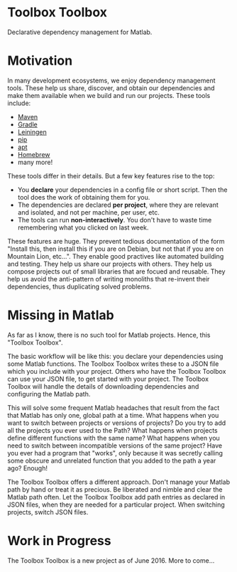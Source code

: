 # Toolbox Toolbox
Declarative dependency management for Matlab.

# Motivation
In many development ecosystems, we enjoy dependency management tools.  These help us share, discover, and obtain our dependencies and make them available when we build and run our projects.  These tools include:
 - [Maven](https://maven.apache.org/)
 - [Gradle](http://gradle.org/)
 - [Leiningen](http://leiningen.org/)
 - [pip](https://pypi.python.org/pypi/pip)
 - [apt](https://wiki.debian.org/Apt)
 - [Homebrew](http://brew.sh/)
 - many more!

These tools differ in their details.  But a few key features rise to the top:
 - You  **declare** your dependencies in a config file or short script.  Then the tool does the work of obtaining them for you.
 - The dependencies are declared **per project**, where they are relevant and isolated, and not per machine, per user, etc.
 - The tools can run **non-interactively**.  You don't have to waste time remembering what you clicked on last week.
 
These features are huge.  They prevent tedious documentation of the form "Install this, then install this if you are on Debian,  but not that if you are on Mountain Lion, etc...".  They enable good practives like automated building and testing.  They help us share our projects with others.  They help us compose projects out of small libraries that are focued and reusable.  They help us avoid the anti-pattern of writing monoliths that re-invent their dependencies, thus duplicating solved problems.

# Missing in Matlab
As far as I know, there is no such tool for Matlab projects.  Hence, this "Toolbox Toolbox".

The basic workflow will be like this: you declare your dependencies using some Matlab functions.  The Toolbox Toolbox writes these to a JSON file which you include with your project.  Others who have the Toolbox Toolbox can use your JSON file, to get started with your project.  The Toolbox Toolbox will handle the details of downloading dependencies and configuring the Matlab path.

This will solve some frequent Matlab headaches that result from the fact that Matlab has only one, global path at a time.  What happens when you want to switch between projects or versions of projects?  Do you try to add all the projects you ever used to the Path?  What happens when projects define different functions with the same name?  What happens when you need to switch between incompatible versions of the same project?  Have you ever had a program that "works", only because it was secretly calling some obscure and unrelated function that you added to the path a year ago?  Enough!

The Toolbox Toolbox offers a different approach.  Don't manage your Matlab path by hand or treat it as precious.  Be liberated and nimble and clear the Matlab path often.  Let the Toolbox Toolbox add path entries as declared in JSON files, when they are needed for a particular project.  When switching projects, switch JSON files.

# Work in Progress
The Toolbox Toolbox is a new project as of June 2016.  More to come...
